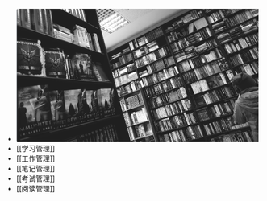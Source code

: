 - ![km.png](../assets/km_1708827268404_0.png)
- [[学习管理]]
- [[工作管理]]
- [[笔记管理]]
- [[考试管理]]
- [[阅读管理]]